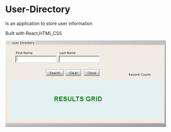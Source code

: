 # User-Directory

Is an application to store user information

Built with 
React,HTML,CSS

![act-text](https://github.com/bashkimereqi100/User-Directory/blob/main/container/User_Directory.gif)

